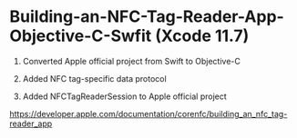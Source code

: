# Building-an-NFC-Tag-Reader-App-Objective-C-Swfit (Xcode 11.7)

1. Converted Apple official project from Swift to Objective-C

2. Added NFC tag-specific data protocol

3. Added NFCTagReaderSession to Apple official project 


https://developer.apple.com/documentation/corenfc/building_an_nfc_tag-reader_app
